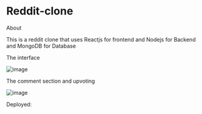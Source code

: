 # Reddit-clone

About 

This is a reddit clone that uses Reactjs for frontend and Nodejs for Backend and MongoDB for Database 

The interface

![image](https://github.com/alu-rwa-webdev/reddit-clone-WahomeKezia/assets/90443938/946b1b69-d41c-4701-b10c-93c8dde19faa)

The comment section and upvoting 

![image](https://github.com/alu-rwa-webdev/reddit-clone-WahomeKezia/assets/90443938/3b0d0974-f81b-4833-bb5a-30466cff25c0)


Deployed:

